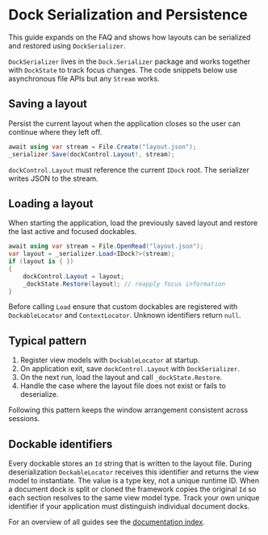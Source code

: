 # Dock Serialization and Persistence

This guide expands on the FAQ and shows how layouts can be serialized and restored using `DockSerializer`.

`DockSerializer` lives in the `Dock.Serializer` package and works together with `DockState` to track focus changes. The code snippets below use asynchronous file APIs but any `Stream` works.

## Saving a layout

Persist the current layout when the application closes so the user can continue where they left off.

```csharp
await using var stream = File.Create("layout.json");
_serializer.Save(dockControl.Layout!, stream);
```

`dockControl.Layout` must reference the current `IDock` root. The serializer writes JSON to the stream.

## Loading a layout

When starting the application, load the previously saved layout and restore the last active and focused dockables.

```csharp
await using var stream = File.OpenRead("layout.json");
var layout = _serializer.Load<IDock?>(stream);
if (layout is { })
{
    dockControl.Layout = layout;
    _dockState.Restore(layout); // reapply focus information
}
```

Before calling `Load` ensure that custom dockables are registered with `DockableLocator` and `ContextLocator`. Unknown identifiers return `null`.

## Typical pattern

1. Register view models with `DockableLocator` at startup.
2. On application exit, save `dockControl.Layout` with `DockSerializer`.
3. On the next run, load the layout and call `_dockState.Restore`.
4. Handle the case where the layout file does not exist or fails to deserialize.

Following this pattern keeps the window arrangement consistent across sessions.

## Dockable identifiers

Every dockable stores an `Id` string that is written to the layout file. During
deserialization `DockableLocator` receives this identifier and returns the view
model to instantiate. The value is a type key, not a unique runtime ID. When a
document dock is split or cloned the framework copies the original `Id` so each
section resolves to the same view model type. Track your own unique identifier
if your application must distinguish individual document docks.

For an overview of all guides see the [documentation index](README.md).
